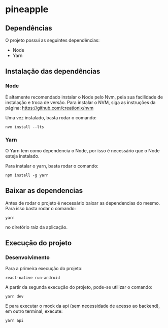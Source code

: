 # pineapple

## Dependências

O projeto possui as seguintes dependências:

- Node
- Yarn

## Instalação das dependências

### Node

É altamente recomendado instalar o Node pelo Nvm, pela sua facilidade de instalação e troca de versão. Para instalar o NVM, siga as instruções da página: https://github.com/creationix/nvm

Uma vez instalado, basta rodar o comando:

`nvm install --lts`

### Yarn

O Yarn tem como dependencia o Node, por isso é necessário que o Node esteja instalado.

Para instalar o yarn, basta rodar o comando:

`npm install -g yarn`

## Baixar as dependencias

Antes de rodar o projeto é necessário baixar as dependencias do mesmo. Para isso basta rodar o comando:

`yarn`

no diretório raiz da aplicação.

## Execução do projeto

### Desenvolvimento

Para a primeira execução do projeto:

`react-native run-android`

A partir da segunda execução do projeto, pode-se utilizar o comando:

`yarn dev`

E para executar o mock da api (sem necessidade de acesso ao backend), em outro terminal, execute:

`yarn api`
